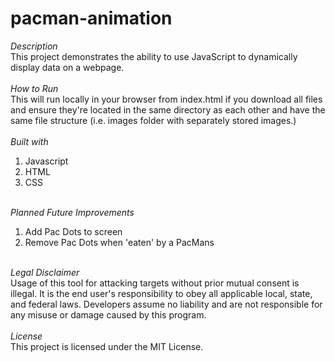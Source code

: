 # pacman-animation

<i>Description</i><br>
This project demonstrates the ability to use JavaScript to dynamically display data on a webpage.
<br>
<br>
<i>How to Run</i><br>
This will run locally in your browser from index.html if you download all files and ensure they're located in the same directory as each other and have the same file structure (i.e. images folder with separately stored images.)
<br>
<br>
<i>Built with</i><ol>
  <li>Javascript
  <li>HTML
  <li>CSS
</ol>
<br>
<i>Planned Future Improvements</i>
<br><ol>
   <li>Add Pac Dots to screen
   <li>Remove Pac Dots when 'eaten' by a PacMans
</ol>
<br>
<i>Legal Disclaimer</i><br>
Usage of this tool for attacking targets without prior mutual consent is illegal. It is the end user's responsibility to obey all applicable local, state, and federal laws. Developers assume no liability and are not responsible for any misuse or damage caused by this program.<br>
<br>
<i>License</i><br>
This project is licensed under the MIT License. 
